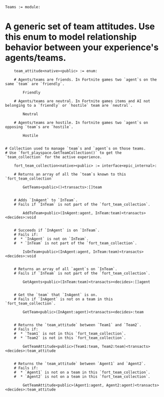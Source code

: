 
```verse
Teams := module:

```
# A generic set of team attitudes. Use this enum to model relationship behavior between your experience's agents/teams.

```verse
    team_attitude<native><public> := enum:

```
        # Agents/teams are friends. In Fortnite games two `agent`s on the same `team` are `friendly`.

```verse
        Friendly

```
        # Agents/teams are neutral. In Fortnite games items and AI not belonging to a `friendly` or `hostile` team are `neutral`.

```verse
        Neutral

```
        # Agents/teams are hostile. In fortnite games two `agent`s on opposing `team`s are `hostile`.

```verse
        Hostile


```
    # Collection used to manage `team`s and `agent`s on those teams.
    # Use `fort_playspace.GetTeamCollection()` to get the `team_collection` for the active experience.

```verse
    fort_team_collection<native><public> := interface<epic_internal>:

```
        # Returns an array of all the `team`s known to this `fort_team_collection`

```verse
        GetTeams<public>()<transacts>:[]team


```
        # Adds `InAgent` to `InTeam`.
        # Fails if `InTeam` is not part of the `fort_team_collection`.

```verse
        AddToTeam<public>(InAgent:agent, InTeam:team)<transacts><decides>:void


```
        # Succeeds if `InAgent` is on `InTeam`.
        # Fails if:
        #  * `InAgent` is not on `InTeam`.
        #  * `InTeam` is not part of the `fort_team_collection`.

```verse
        IsOnTeam<public>(InAgent:agent, InTeam:team)<transacts><decides>:void


```
        # Returns an array of all `agent`s on `InTeam`.
        # Fails if `InTeam` is not part of the `fort_team_collection`.

```verse
        GetAgents<public>(InTeam:team)<transacts><decides>:[]agent


```
        # Get the `team` that `InAgent` is on.
        # Fails if `InAgent` is not on a team in this `fort_team_collection`.

```verse
        GetTeam<public>(InAgent:agent)<transacts><decides>:team


```
        # Returns the `team_attitude` between `Team1` and `Team2`.
        # Fails if:
        #  * `Team1` is not in this `fort_team_collection`.
        #  * `Team2` is not in this `fort_team_collection`.

```verse
        GetTeamAttitude<public>(Team1:team, Team2:team)<transacts><decides>:team_attitude


```
        # Returns the `team_attitude` between `Agent1` and `Agent2`.
        # Fails if:
        #  * `Agent1` is not on a team in this `fort_team_collection`.
        #  * `Agent2` is not on a team in this `fort_team_collection`.

```verse
        GetTeamAttitude<public>(Agent1:agent, Agent2:agent)<transacts><decides>:team_attitude


```
